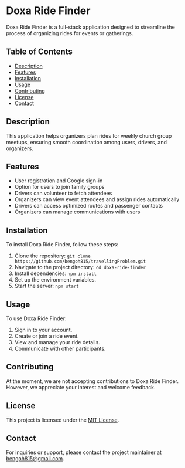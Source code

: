 # Doxa Ride Finder

Doxa Ride Finder is a full-stack application designed to streamline the process of organizing rides for events or gatherings.

## Table of Contents

- [Description](#description)
- [Features](#features)
- [Installation](#installation)
- [Usage](#usage)
- [Contributing](#contributing)
- [License](#license)
- [Contact](#contact)

## Description
This application helps organizers plan rides for weekly church group meetups, ensuring smooth coordination among users, drivers, and organizers.

## Features
- User registration and Google sign-in
- Option for users to join family groups
- Drivers can volunteer to fetch attendees
- Organizers can view event attendees and assign rides automatically
- Drivers can access optimized routes and passenger contacts
- Organizers can manage communications with users


## Installation

To install Doxa Ride Finder, follow these steps:

1. Clone the repository: `git clone https://github.com/bengoh815/travellingProblem.git`
2. Navigate to the project directory: `cd doxa-ride-finder`
3. Install dependencies: `npm install`
4. Set up the environment variables.
5. Start the server: `npm start`

## Usage

To use Doxa Ride Finder:

1. Sign in to your account.
2. Create or join a ride event.
3. View and manage your ride details.
4. Communicate with other participants.

## Contributing

At the moment, we are not accepting contributions to Doxa Ride Finder. However, we appreciate your interest and welcome feedback.

## License

This project is licensed under the [MIT License](LICENSE).

## Contact

For inquiries or support, please contact the project maintainer at [bengoh815@gmail.com](mailto:bengoh815@gmail.com).
